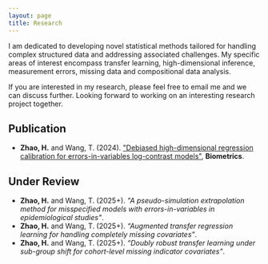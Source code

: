 ```yaml
---
layout: page
title: Research
---
```


I am dedicated to developing novel statistical methods tailored for handling complex structured data and addressing associated challenges. My specific areas of interest encompass transfer learning, high-dimensional inference, measurement errors, missing data and compositional data analysis. 
  
If you are interested in my research, please feel free to email me and we can discuss further. Looking forward to working on an interesting research project together.

## Publication ##

- **Zhao, H.** and Wang, T. (2024). ["Debiased high-dimensional regression calibration for errors-in-variables log-contrast models"](https://academic.oup.com/biometrics/article/80/4/ujae153/7925418), **Biometrics**.

## Under Review ##

- **Zhao, H.** and Wang, T. (2025+). _"A pseudo-simulation extrapolation method for misspecified models with errors-in-variables in epidemiological studies"_.
- **Zhao, H.** and Wang, T. (2025+). _“Augmented transfer regression learning for handling completely missing covariates"_.
- **Zhao, H.** and Wang, T. (2025+). _“Doubly robust transfer learning under sub-group shift for cohort-level missing indicator covariates"_.

